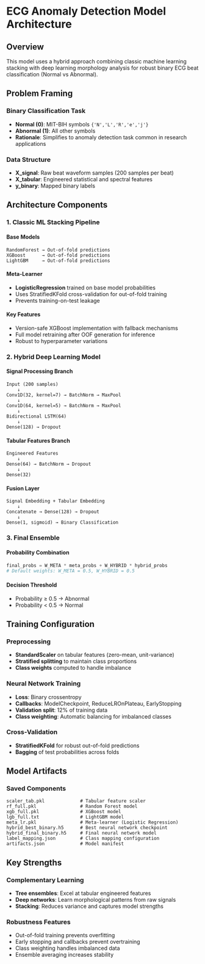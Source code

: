 # ECG Anomaly Detection Model Architecture

## Overview
This model uses a hybrid approach combining classic machine learning stacking with deep learning morphology analysis for robust binary ECG beat classification (Normal vs Abnormal).

## Problem Framing

### Binary Classification Task
- **Normal (0)**: MIT-BIH symbols `{'N','L','R','e','j'}`
- **Abnormal (1)**: All other symbols
- **Rationale**: Simplifies to anomaly detection task common in research applications

### Data Structure
- **X_signal**: Raw beat waveform samples (200 samples per beat)
- **X_tabular**: Engineered statistical and spectral features
- **y_binary**: Mapped binary labels

## Architecture Components

### 1. Classic ML Stacking Pipeline

#### Base Models
```
RandomForest → Out-of-fold predictions
XGBoost      → Out-of-fold predictions  
LightGBM     → Out-of-fold predictions
```

#### Meta-Learner
- **LogisticRegression** trained on base model probabilities
- Uses StratifiedKFold cross-validation for out-of-fold training
- Prevents training-on-test leakage

#### Key Features
- Version-safe XGBoost implementation with fallback mechanisms
- Full model retraining after OOF generation for inference
- Robust to hyperparameter variations

### 2. Hybrid Deep Learning Model

#### Signal Processing Branch
```
Input (200 samples) 
    ↓
Conv1D(32, kernel=7) → BatchNorm → MaxPool
    ↓
Conv1D(64, kernel=5) → BatchNorm → MaxPool
    ↓
Bidirectional LSTM(64)
    ↓
Dense(128) → Dropout
```

#### Tabular Features Branch
```
Engineered Features
    ↓
Dense(64) → BatchNorm → Dropout
    ↓
Dense(32)
```

#### Fusion Layer
```
Signal Embedding + Tabular Embedding
    ↓
Concatenate → Dense(128) → Dropout
    ↓
Dense(1, sigmoid) → Binary Classification
```

### 3. Final Ensemble

#### Probability Combination
```python
final_probs = W_META * meta_probs + W_HYBRID * hybrid_probs
# Default weights: W_META = 0.5, W_HYBRID = 0.5
```

#### Decision Threshold
- Probability ≥ 0.5 → Abnormal
- Probability < 0.5 → Normal

## Training Configuration

### Preprocessing
- **StandardScaler** on tabular features (zero-mean, unit-variance)
- **Stratified splitting** to maintain class proportions
- **Class weights** computed to handle imbalance

### Neural Network Training
- **Loss**: Binary crossentropy
- **Callbacks**: ModelCheckpoint, ReduceLROnPlateau, EarlyStopping
- **Validation split**: 12% of training data
- **Class weighting**: Automatic balancing for imbalanced classes

### Cross-Validation
- **StratifiedKFold** for robust out-of-fold predictions
- **Bagging** of test probabilities across folds

## Model Artifacts

### Saved Components
```
scaler_tab.pkl             # Tabular feature scaler
rf_full.pkl                # Random Forest model
xgb_full.pkl               # XGBoost model  
lgb_full.txt               # LightGBM model
meta_lr.pkl                # Meta-learner (Logistic Regression)
hybrid_best_binary.h5      # Best neural network checkpoint
hybrid_final_binary.h5     # Final neural network model
label_mapping.json         # Class mapping configuration
artifacts.json             # Model manifest
```

## Key Strengths

### Complementary Learning
- **Tree ensembles**: Excel at tabular engineered features
- **Deep networks**: Learn morphological patterns from raw signals
- **Stacking**: Reduces variance and captures model strengths

### Robustness Features
- Out-of-fold training prevents overfitting
- Early stopping and callbacks prevent overtraining
- Class weighting handles imbalanced data
- Ensemble averaging increases stability